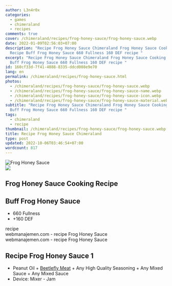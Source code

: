 ```yaml
---
author: L3n4r0x
categories:
  - games
  - chimeraland
  - recipes
comments: true
cover: /chimeraland/recipes/frog-honey-sauce/frog-honey-sauce.webp
date: 2022-01-09T02:56:03+07:00
description: "Recipe Frog Honey Sauce Chimeraland Frog Honey Sauce Cooking
  Recipe Buff Frog Honey Sauce 660 Fullness 160 DEF recipe "
excerpt: "Recipe Frog Honey Sauce Chimeraland Frog Honey Sauce Cooking Recipe
  Buff Frog Honey Sauce 660 Fullness 160 DEF recipe "
id: 160cf33d-7f41-4888-8335-ddcd008e9e70
lang: en
permalink: /chimeraland/recipes/frog-honey-sauce.html
photos:
  - /chimeraland/recipes/frog-honey-sauce/frog-honey-sauce.webp
  - /chimeraland/recipes/frog-honey-sauce/frog-honey-sauce-name.webp
  - /chimeraland/recipes/frog-honey-sauce/frog-honey-sauce-icon.webp
  - /chimeraland/recipes/frog-honey-sauce/frog-honey-sauce-material.webp
subtitle: "Recipe Frog Honey Sauce Chimeraland Frog Honey Sauce Cooking Recipe
  Buff Frog Honey Sauce 660 Fullness 160 DEF recipe "
tags:
  - chimeraland
  - recipe
thumbnail: /chimeraland/recipes/frog-honey-sauce/frog-honey-sauce.webp
title: Recipe Frog Honey Sauce Chimeraland
type: post
updated: 2022-10-06T03:46:54+07:00
wordcount: 817
---
```


<link
  rel="stylesheet"
  href="https://rawcdn.githack.com/dimaslanjaka/Web-Manajemen/870a349/css/bootstrap-5-3-0-alpha3-wrapper.css"
/>
<section id="bootstrap-wrapper">
  <div data-bs-theme="dark">
    <div class="card mb-2">
      <div class="card-body">
        <div class="row g-0">
          <div class="col-sm-4 position-relative mb-2">
            <img
              src="https://www.webmanajemen.com/chimeraland/recipes/frog-honey-sauce/frog-honey-sauce-material.webp"
              class="card-img fit-cover w-100 h-100"
              alt="Frog Honey Sauce"
              data-fancybox="true"
            />
          </div>
          <div class="col-sm-8 mb-2">
            <div class="card-body">
              <div class="d-flex flex-row align-items-center mb-3">
                <img
                  class="d-inline-block me-2"
                  src="https://www.webmanajemen.com/chimeraland/recipes/frog-honey-sauce/frog-honey-sauce-icon.webp"
                  width="auto"
                  height="auto"
                  style="vertical-align: middle"
                />
                <h2 class="fs-5">Frog Honey Sauce Cooking Recipe</h2>
              </div>
              <h2 class="card-title fs-5">Buff Frog Honey Sauce</h2>
              <div class="card-text">
                <ul>
                  <li>660 Fullness</li>
                  <li>+160 DEF</li>
                </ul>
              </div>
              <span class="badge rounded-pill">recipe</span>
            </div>
            <div class="card-footer text-end text-muted mt-auto">
              webmanajemen.com - recipe Frog Honey Sauce
            </div>
          </div>
        </div>
      </div>
      <div class="card-footer text-end text-muted">
        webmanajemen.com - recipe Frog Honey Sauce
      </div>
    </div>
    <div class="row mb-2">
      <div class="col-12 col-lg-6 recipe-item mb-2">
        <div class="card">
          <div class="card-body">
            <h2 class="card-title fs-5">Recipe Frog Honey Sauce 1</h2>
            <div class="card-text">
              <ul>
                <li>
                  Peanut Oil<span> + </span
                  ><a
                    class="text-decoration-none text-primary"
                    href="/chimeraland/materials/beetlefly-meat.html"
                    >Beetlefly Meat</a
                  ><span> + </span>Any High Quality Seasoning<span> + </span>Any
                  Mixed Sauce<span> + </span>Any Mixed Sauce
                </li>
                <li>Device: Mixer - Jam</li>
              </ul>
            </div>
          </div>
        </div>
      </div>
    </div>
  </div>
</section>